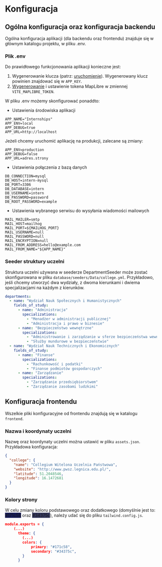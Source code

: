 # Konfiguracja


## Ogólna konfiguracja oraz konfiguracja backendu
Ogólna konfiguracja aplikacji (dla backendu oraz frontendu) znajduje się w głównym katalogu projektu, w pliku .env.

### Plik .env
Do prawidłowego funkcjonowania aplikacji konieczne jest:
1. Wygenerowanie klucza (patrz: [uruchomienie](../technical/run)). Wygenerowany klucz powinien znajdować się w `APP_KEY`.
2. [Wygenerowanie](https://cloud.maptiler.com/account/keys/) i ustawienie tokena MapLibre w zmiennej `VITE_MAPLIBRE_TOKEN`. 

W pliku .env możemy skonfigurować ponaddto:
- Ustawienia środowiska aplikacji 
```
APP_NAME="Internships"
APP_ENV=local
APP_DEBUG=true
APP_URL=http://localhost
```
Jeżeli chcemy uruchomić aplikację na produkcji, zalecane są zmiany:
```
APP_ENV=production
APP_DEBUG=false
APP_URL=adres.strony
```

- Ustawienia połączenia z bazą danych
```
DB_CONNECTION=mysql
DB_HOST=intern-mysql
DB_PORT=3306
DB_DATABASE=intern
DB_USERNAME=intern
DB_PASSWORD=password
DB_ROOT_PASSWORD=example
```

- Ustawienia wybranego serwisu do wysyłania wiadomości mailowych
```
MAIL_MAILER=smtp
MAIL_HOST=mailhog
MAIL_PORT=${MAILHOG_PORT}
MAIL_USERNAME=null
MAIL_PASSWORD=null
MAIL_ENCRYPTION=null
MAIL_FROM_ADDRESS=hello@example.com
MAIL_FROM_NAME="${APP_NAME}"
```


### Seeder struktury uczelni
Struktura uczelni używana w seederze DepartmentSeeder może zostać skonfigurowana w pliku `database/seeders/Data/college.yml`. Przykładowo, jeśli chcemy utworzyć dwa wydziały, z dwoma kierunkami i dwiema specjalizacjami na każdym z kierunków.
``` yml
departments:
  - name: "Wydział Nauk Społecznych i Humanistycznych"
    fields_of_study:
      - name: "Administracja"
        specializations:
          - "Menadżer w administracji publicznej"
          - "Administracja i prawo w biznesie"
      - name: "Bezpieczeństwo wewnętrzne"
        specializations:
          - "Administrowanie i zarządzanie w sferze bezpieczeństwa wewnętrznego"
          - "Służby mundurowe w bezpieczeństwie"
  - name: "Wydział Nauk Technicznych i Ekonomicznych"
    fields_of_study:
      - name: "Finanse"
        specializations:
          - "Rachunkowość i podatki"
          - "Finanse podmiotów gospodarczych"
      - name: "Zarządzanie"
        specializations:
          - "Zarządzanie przedsiębiorstwem"
          - "Zarządzanie zasobami ludzkimi"
```


## Konfiguracja frontendu
Wszelkie pliki konfiguracyjne od frontendu znajdują się w katalogu `frontend`.

### Nazwa i koordynaty uczelni
Nazwę oraz koordynaty uczelni można ustawić w pliku `assets.json`. Przykładowa konfiguracja:
```json
{
  "college": {
    "name": "Collegium Witelona Uczelnia Państwowa",
    "website": "http://www.pwsz.legnica.edu.pl/",
    "latitude": 51.2048546,
    "longitude": 16.1472681
  }
}
```

### Kolory strony
W celu zmiany koloru podstawowego oraz dodatkowego (domyślnie jest to: <span style="background-color:#171c58">#171c58</span> oraz <span style="background-color:#34375c">#34375c</span>), należy udać się do pliku `tailwind.config.js`.
``` json
module.exports = {
    (...)
      theme: {
        (...)
        colors: {
            primary: "#171c58",
            secondary: "#34375c",
        }
      }
```